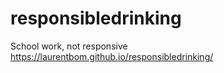 # responsibledrinking
School work, not responsive
https://laurentbom.github.io/responsibledrinking/
